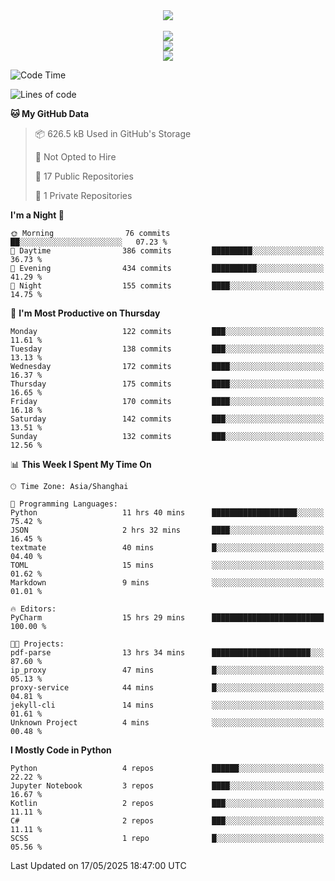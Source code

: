 <div align="center">
  <img src="https://readme-typing-svg.demolab.com?font=Zhi+Mang+Xing&size=40&pause=1000&color=000000&center=true&vCenter=true&lines=Baymax%E5%B0%8F%E6%8C%AF;Hello%20World"/><br/>
  <br/>
  <img src="https://skillicons.dev/icons?i=java,kotlin,python,c,cpp,html,css,javascript" /><br/>
  <img src="https://skillicons.dev/icons?i=spring,vue,pytorch,maven,gradle,mysql,sqlite,linux" /><br/>
  <img src="https://skillicons.dev/icons?i=idea,pycharm,webstorm,androidstudio,vscode,git,vim,md" /><br/>
</div>

<!--START_SECTION:waka-->
![Code Time](http://img.shields.io/badge/Code%20Time-926%20hrs%2033%20mins-blue)

![Lines of code](https://img.shields.io/badge/From%20Hello%20World%20I%27ve%20Written-6.1%20million%20lines%20of%20code-blue)

**🐱 My GitHub Data** 

> 📦 626.5 kB Used in GitHub's Storage 
 > 
> 🚫 Not Opted to Hire
 > 
> 📜 17 Public Repositories 
 > 
> 🔑 1 Private Repositories 
 > 
**I'm a Night 🦉** 

```text
🌞 Morning                76 commits          ██░░░░░░░░░░░░░░░░░░░░░░░   07.23 % 
🌆 Daytime                386 commits         █████████░░░░░░░░░░░░░░░░   36.73 % 
🌃 Evening                434 commits         ██████████░░░░░░░░░░░░░░░   41.29 % 
🌙 Night                  155 commits         ████░░░░░░░░░░░░░░░░░░░░░   14.75 % 
```
📅 **I'm Most Productive on Thursday** 

```text
Monday                   122 commits         ███░░░░░░░░░░░░░░░░░░░░░░   11.61 % 
Tuesday                  138 commits         ███░░░░░░░░░░░░░░░░░░░░░░   13.13 % 
Wednesday                172 commits         ████░░░░░░░░░░░░░░░░░░░░░   16.37 % 
Thursday                 175 commits         ████░░░░░░░░░░░░░░░░░░░░░   16.65 % 
Friday                   170 commits         ████░░░░░░░░░░░░░░░░░░░░░   16.18 % 
Saturday                 142 commits         ███░░░░░░░░░░░░░░░░░░░░░░   13.51 % 
Sunday                   132 commits         ███░░░░░░░░░░░░░░░░░░░░░░   12.56 % 
```


📊 **This Week I Spent My Time On** 

```text
🕑︎ Time Zone: Asia/Shanghai

💬 Programming Languages: 
Python                   11 hrs 40 mins      ███████████████████░░░░░░   75.42 % 
JSON                     2 hrs 32 mins       ████░░░░░░░░░░░░░░░░░░░░░   16.45 % 
textmate                 40 mins             █░░░░░░░░░░░░░░░░░░░░░░░░   04.40 % 
TOML                     15 mins             ░░░░░░░░░░░░░░░░░░░░░░░░░   01.62 % 
Markdown                 9 mins              ░░░░░░░░░░░░░░░░░░░░░░░░░   01.01 % 

🔥 Editors: 
PyCharm                  15 hrs 29 mins      █████████████████████████   100.00 % 

🐱‍💻 Projects: 
pdf-parse                13 hrs 34 mins      ██████████████████████░░░   87.60 % 
ip_proxy                 47 mins             █░░░░░░░░░░░░░░░░░░░░░░░░   05.13 % 
proxy-service            44 mins             █░░░░░░░░░░░░░░░░░░░░░░░░   04.81 % 
jekyll-cli               14 mins             ░░░░░░░░░░░░░░░░░░░░░░░░░   01.61 % 
Unknown Project          4 mins              ░░░░░░░░░░░░░░░░░░░░░░░░░   00.48 % 
```

**I Mostly Code in Python** 

```text
Python                   4 repos             ██████░░░░░░░░░░░░░░░░░░░   22.22 % 
Jupyter Notebook         3 repos             ████░░░░░░░░░░░░░░░░░░░░░   16.67 % 
Kotlin                   2 repos             ███░░░░░░░░░░░░░░░░░░░░░░   11.11 % 
C#                       2 repos             ███░░░░░░░░░░░░░░░░░░░░░░   11.11 % 
SCSS                     1 repo              █░░░░░░░░░░░░░░░░░░░░░░░░   05.56 % 
```




 Last Updated on 17/05/2025 18:47:00 UTC
<!--END_SECTION:waka-->





